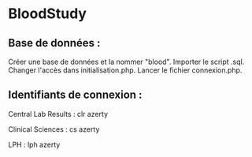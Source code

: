 # BloodStudy

## Base de données :

Créer une base de données et la nommer "blood".
Importer le script .sql.
Changer l'accès dans initialisation.php.
Lancer le fichier connexion.php.

## Identifiants de connexion :

Central Lab Results :
	clr
	azerty

Clinical Sciences :
	cs
	azerty

LPH :
	lph
	azerty
